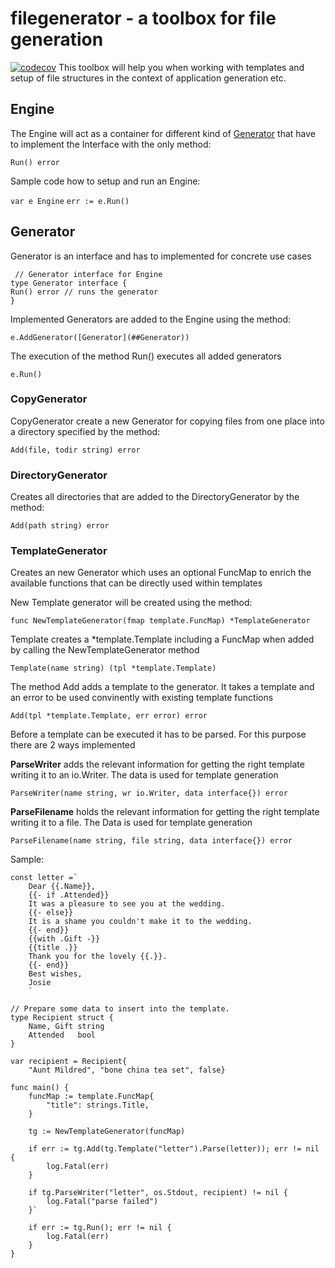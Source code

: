 # filegenerator - a toolbox for file generation
[![codecov](https://codecov.io/gh/archeopternix/filegenerator/branch/main/graph/badge.svg?token=NK2N53V1X8)](https://codecov.io/gh/archeopternix/filegenerator)
This toolbox will help you when working with templates and setup of file structures in the context of application generation etc.

## Engine
The Engine will act as a container for different kind of [Generator](##Generator) that have to implement the Interface with the only method:

`Run() error`

Sample code how to setup and run an Engine:

`var e Engine`
`err := e.Run()` 

## Generator
Generator is an interface and has to implemented for concrete use cases
```
 // Generator interface for Engine
type Generator interface {
Run() error // runs the generator
}
```

Implemented Generators are added to the Engine using the method:

`e.AddGenerator([Generator](##Generator))`

The execution of the method Run() executes all added generators

`e.Run()`

### CopyGenerator
CopyGenerator create a new Generator for copying files from one place into a directory specified by the method:

`Add(file, todir string) error` 

### DirectoryGenerator
Creates all directories that are added to the DirectoryGenerator by the method:

`Add(path string) error`

### TemplateGenerator 
Creates an new Generator which uses an optional FuncMap to enrich the available functions that can be directly used within templates

New Template generator will be created using the method:

`func NewTemplateGenerator(fmap template.FuncMap) *TemplateGenerator`

Template creates a *template.Template including a FuncMap when added by calling the NewTemplateGenerator method

`Template(name string) (tpl *template.Template)`

The method Add adds a template to the generator. It takes a template and an error to be used convinently with existing template functions

`Add(tpl *template.Template, err error) error`

Before a template can be executed it has to be parsed. For this purpose there are 2 ways implemented

**ParseWriter** adds the relevant information for getting the right template writing it to an io.Writer. The data is used for template generation

`ParseWriter(name string, wr io.Writer, data interface{}) error`

**ParseFilename** holds the relevant information for getting the right template writing it to a file. The Data is used for template generation

`ParseFilename(name string, file string, data interface{}) error `

Sample:
```
const letter =` 
    Dear {{.Name}},
    {{- if .Attended}}
    It was a pleasure to see you at the wedding.
    {{- else}}
    It is a shame you couldn't make it to the wedding.
    {{- end}}
    {{with .Gift -}}
    {{title .}}
    Thank you for the lovely {{.}}.
    {{- end}}
    Best wishes,
    Josie
    `

// Prepare some data to insert into the template.
type Recipient struct {
	Name, Gift string
	Attended   bool
}

var recipient = Recipient{
	"Aunt Mildred", "bone china tea set", false}

func main() {
	funcMap := template.FuncMap{
		"title": strings.Title,
	}

	tg := NewTemplateGenerator(funcMap)

	if err := tg.Add(tg.Template("letter").Parse(letter)); err != nil {
		log.Fatal(err)
	}

	if tg.ParseWriter("letter", os.Stdout, recipient) != nil {
		log.Fatal("parse failed")
	}`

	if err := tg.Run(); err != nil {
		log.Fatal(err)
	}
}
```